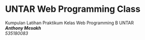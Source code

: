 # UNTAR Web Programming Class
Kumpulan Latihan Praktikum  Kelas Web Programming B UNTAR<br>
<b>*Anthony Mesakh*</b><br>
*535180083*
